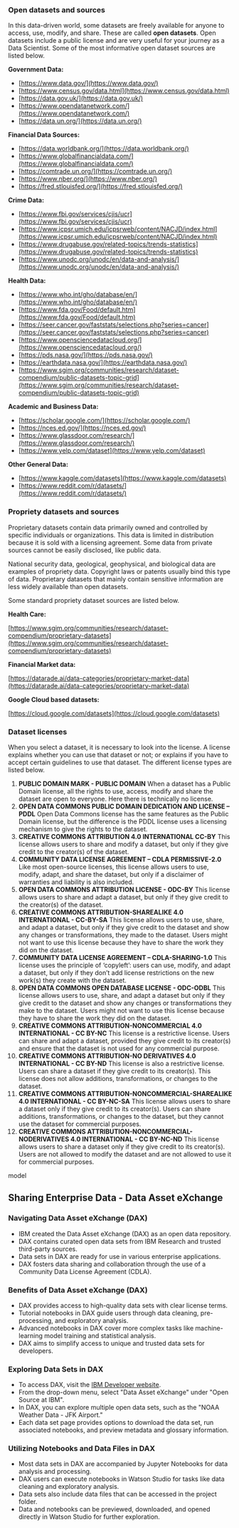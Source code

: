 ### Open datasets and sources

In this data-driven world, some datasets are freely available for anyone to access, use, modify, and share. These are called **open datasets**.
Open datasets include a public license and are very useful for your journey as a Data Scientist. Some of the most informative open dataset sources are listed below.

**Government Data:**

* [https://www.data.gov/](https://www.data.gov/)
* [https://www.census.gov/data.html](https://www.census.gov/data.html)
* [https://data.gov.uk/](https://data.gov.uk/)
* [https://www.opendatanetwork.com/](https://www.opendatanetwork.com/)
* [https://data.un.org/](https://data.un.org/)

**Financial Data Sources:**

* [https://data.worldbank.org/](https://data.worldbank.org/)
* [https://www.globalfinancialdata.com/](https://www.globalfinancialdata.com/)
* [https://comtrade.un.org/](https://comtrade.un.org/)
* [https://www.nber.org/](https://www.nber.org/)
* [https://fred.stlouisfed.org/](https://fred.stlouisfed.org/)

**Crime Data:**

* [https://www.fbi.gov/services/cjis/ucr](https://www.fbi.gov/services/cjis/ucr)
* [https://www.icpsr.umich.edu/icpsrweb/content/NACJD/index.html](https://www.icpsr.umich.edu/icpsrweb/content/NACJD/index.html)
* [https://www.drugabuse.gov/related-topics/trends-statistics](https://www.drugabuse.gov/related-topics/trends-statistics)
* [https://www.unodc.org/unodc/en/data-and-analysis/](https://www.unodc.org/unodc/en/data-and-analysis/)

**Health Data:**

* [https://www.who.int/gho/database/en/](https://www.who.int/gho/database/en/)
* [https://www.fda.gov/Food/default.htm](https://www.fda.gov/Food/default.htm)
* [https://seer.cancer.gov/faststats/selections.php?series=cancer](https://seer.cancer.gov/faststats/selections.php?series=cancer)
* [https://www.opensciencedatacloud.org/](https://www.opensciencedatacloud.org/)
* [https://pds.nasa.gov/](https://pds.nasa.gov/)
* [https://earthdata.nasa.gov/](https://earthdata.nasa.gov/)
* [https://www.sgim.org/communities/research/dataset-compendium/public-datasets-topic-grid](https://www.sgim.org/communities/research/dataset-compendium/public-datasets-topic-grid)

**Academic and Business Data:**

* [https://scholar.google.com/](https://scholar.google.com/)
* [https://nces.ed.gov/](https://nces.ed.gov/)
* [https://www.glassdoor.com/research/](https://www.glassdoor.com/research/)
* [https://www.yelp.com/dataset](https://www.yelp.com/dataset)

**Other General Data:**

* [https://www.kaggle.com/datasets](https://www.kaggle.com/datasets)
* [https://www.reddit.com/r/datasets/](https://www.reddit.com/r/datasets/)

### Propriety datasets and sources

Proprietary datasets contain data primarily owned and controlled by specific individuals or organizations. This data is limited in distribution because it is sold with a licensing agreement.
Some data from private sources cannot be easily disclosed, like public data.

National security data, geological, geophysical, and biological data are examples of propriety data. Copyright laws or patents usually bind this type of data. Proprietary datasets that mainly contain sensitive information are less widely available than open datasets.

Some standard propriety dataset sources are listed below.

**Health Care:**

[https://www.sgim.org/communities/research/dataset-compendium/proprietary-datasets](https://www.sgim.org/communities/research/dataset-compendium/proprietary-datasets)

**Financial Market data:**

[https://datarade.ai/data-categories/proprietary-market-data](https://datarade.ai/data-categories/proprietary-market-data)

**Google Cloud based datasets:**

[https://cloud.google.com/datasets](https://cloud.google.com/datasets)

### Dataset licenses

When you select a dataset, it is necessary to look into the license. A license explains whether you can use that dataset or not; or explains if you have to accept certain guidelines to use that dataset. The different license types are listed below.

1. **PUBLIC DOMAIN MARK - PUBLIC DOMAIN**
   When a dataset has a Public Domain license, all the rights to use, access, modify and share the dataset are open to everyone. Here there is technically no license.
2. **OPEN DATA COMMONS PUBLIC DOMAIN DEDICATION AND LICENSE – PDDL**
   Open Data Commons license has the same features as the Public Domain license, but the difference is the PDDL license uses a licensing mechanism to give the rights to the dataset.
3. **CREATIVE COMMONS ATTRIBUTION 4.0 INTERNATIONAL CC-BY**
   This license allows users to share and modify a dataset, but only if they give credit to the creator(s) of the dataset.
4. **COMMUNITY DATA LICENSE AGREEMENT – CDLA PERMISSIVE-2.0**
   Like most open-source licenses, this license allows users to use, modify, adapt, and share the dataset, but only if a disclaimer of warranties and liability is also included.
5. **OPEN DATA COMMONS ATTRIBUTION LICENSE - ODC-BY**
   This license allows users to share and adapt a dataset, but only if they give credit to the creator(s) of the dataset.
6. **CREATIVE COMMONS ATTRIBUTION-SHAREALIKE 4.0 INTERNATIONAL - CC-BY-SA**
   This license allows users to use, share, and adapt a dataset, but only if they give credit to the dataset and show any changes or transformations, they made to the dataset. Users might not want to use this license because they have to share the work they did on the dataset.
7. **COMMUNITY DATA LICENSE AGREEMENT – CDLA-SHARING-1.0**
   This license uses the principle of ‘copyleft’: users can use, modify, and adapt a dataset, but only if they don’t add license restrictions on the new work(s) they create with the dataset.
8. **OPEN DATA COMMONS OPEN DATABASE LICENSE - ODC-ODBL**
   This license allows users to use, share, and adapt a dataset but only if they give credit to the dataset and show any changes or transformations they make to the dataset. Users might not want to use this license because they have to share the work they did on the dataset.
9. **CREATIVE COMMONS ATTRIBUTION-NONCOMMERCIAL 4.0 INTERNATIONAL - CC BY-NC**
   This license is a restrictive license. Users can share and adapt a dataset, provided they give credit to its creator(s) and ensure that the dataset is not used for any commercial purpose.
10. **CREATIVE COMMONS ATTRIBUTION-NO DERIVATIVES 4.0 INTERNATIONAL - CC BY-ND**
    This license is also a restrictive license. Users can share a dataset if they give credit to its creator(s). This license does not allow additions, transformations, or changes to the dataset.
11. **CREATIVE COMMONS ATTRIBUTION-NONCOMMERCIAL-SHAREALIKE 4.0 INTERNATIONAL - CC BY-NC-SA**
    This license allows users to share a dataset only if they give credit to its creator(s). Users can share additions, transformations, or changes to the dataset, but they cannot use the dataset for commercial purposes.
12. **CREATIVE COMMONS ATTRIBUTION-NONCOMMERCIAL-NODERIVATIVES 4.0 INTERNATIONAL - CC BY-NC-ND**
    This license allows users to share a dataset only if they give credit to its creator(s). Users are not allowed to modify the dataset and are not allowed to use it for commercial purposes.

model

## Sharing Enterprise Data - Data Asset eXchange

### Navigating Data Asset eXchange (DAX)

* IBM created the Data Asset eXchange (DAX) as an open data repository.
* DAX contains curated open data sets from IBM Research and trusted third-party sources.
* Data sets in DAX are ready for use in various enterprise applications.
* DAX fosters data sharing and collaboration through the use of a Community Data License Agreement (CDLA).

### Benefits of Data Asset eXchange (DAX)

* DAX provides access to high-quality data sets with clear license terms.
* Tutorial notebooks in DAX guide users through data cleaning, pre-processing, and exploratory analysis.
* Advanced notebooks in DAX cover more complex tasks like machine-learning model training and statistical analysis.
* DAX aims to simplify access to unique and trusted data sets for developers.

### Exploring Data Sets in DAX

* To access DAX, visit the [IBM Developer website](https://developer.ibm.com/).
* From the drop-down menu, select "Data Asset eXchange" under "Open Source at IBM".
* In DAX, you can explore multiple open data sets, such as the "NOAA Weather Data - JFK Airport."
* Each data set page provides options to download the data set, run associated notebooks, and preview metadata and glossary information.

### Utilizing Notebooks and Data Files in DAX

* Most data sets in DAX are accompanied by Jupyter Notebooks for data analysis and processing.
* DAX users can execute notebooks in Watson Studio for tasks like data cleaning and exploratory analysis.
* Data sets also include data files that can be accessed in the project folder.
* Data and notebooks can be previewed, downloaded, and opened directly in Watson Studio for further exploration.
